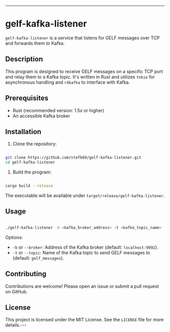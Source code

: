 ---
# gelf-kafka-listener

`gelf-kafka-listener` is a service that listens for GELF messages over TCP and forwards them to Kafka.
## Description

This program is designed to receive GELF messages on a specific TCP port and relay them to a Kafka topic. It's written in Rust and utilizes `tokio` for asynchronous handling and `rdkafka` to interface with Kafka.
## Prerequisites
- Rust (recommended version: 1.5x or higher)
- An accessible Kafka broker
## Installation
1. Clone the repository:

```bash

git clone https://github.com/stefb69/gelf-kafka-listener.git
cd gelf-kafka-listener
```


1. Build the program:

```bash

cargo build --release
```



The executable will be available under `target/release/gelf-kafka-listener`.
## Usage

```bash

./gelf-kafka-listener -b <kafka_broker_address> -t <kafka_topic_name>
```



Options: 
- `-b` or `--broker`: Address of the Kafka broker (default: `localhost:9092`). 
- `-t` or `--topic`: Name of the Kafka topic to send GELF messages to (default: `gelf_messages`).
## Contributing

Contributions are welcome! Please open an issue or submit a pull request on GitHub.
## License

This project is licensed under the MIT License. See the `LICENSE` file for more details.---